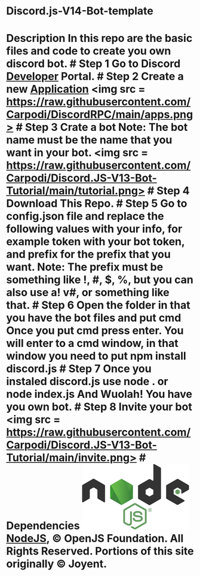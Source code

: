 # Discord.js-V14-Bot-template
# Description   In this repo are the basic files and code to create you own discord bot.   # Step 1  Go to Discord [Developer](https://discord.dev) Portal.  # Step 2   Create a new [Application](https://discord.com/developers/applications) &lt;img src = https://raw.githubusercontent.com/Carpodi/DiscordRPC/main/apps.png>  # Step 3  Crate a bot  Note: The bot name must be the name that you want in your bot. &lt;img src = https://raw.githubusercontent.com/Carpodi/Discord.JS-V13-Bot-Tutorial/main/tutorial.png>  # Step 4  Download This Repo.  # Step 5 Go to config.json file and replace the following values with your info, for example token with your bot token, and prefix for the prefix that you want.  Note: The prefix must be something like !, #, $, %, but you can also use a! v#, or something like that.  # Step 6  Open the folder in that you have the bot files and put cmd Once you put cmd press enter.  You will enter to a cmd window, in that window you need to put  npm install discord.js  # Step 7  Once you instaled discord.js use node . or node index.js And Wuolah! You have you own bot. # Step 8 Invite your bot &lt;img src = https://raw.githubusercontent.com/Carpodi/Discord.JS-V13-Bot-Tutorial/main/invite.png> # Dependencies ![NodeJS logo](https://raw.githubusercontent.com/Carpodi/DiscordRPC/main/nodejs.png) [NodeJS](https://nodejs.org/en/), © OpenJS Foundation. All Rights Reserved. Portions of this site originally © Joyent.
